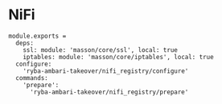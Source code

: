 
# NiFi

    module.exports =
      deps:
        ssl: module: 'masson/core/ssl', local: true
        iptables: module: 'masson/core/iptables', local: true
      configure:
        'ryba-ambari-takeover/nifi_registry/configure'
      commands:
        'prepare':
          'ryba-ambari-takeover/nifi_registry/prepare'